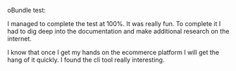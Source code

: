 oBundle test:

I managed to complete the test at 100%. It was really fun. To complete it I had to dig deep into the documentation and make additional research on the internet.

I know that once I get my hands on the ecommerce platform I will get the hang of it quickly. I found the cli tool really interesting.